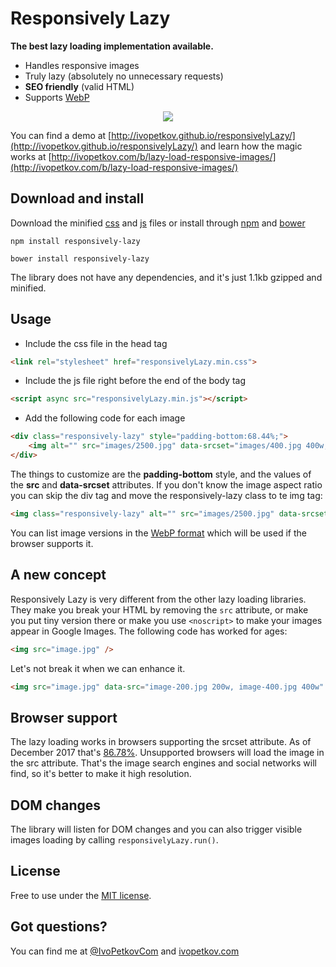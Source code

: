 # Responsively Lazy

**The best lazy loading implementation available.**

- Handles responsive images
- Truly lazy (absolutely no unnecessary requests)
- **SEO friendly** (valid HTML)
- Supports [WebP](https://en.wikipedia.org/wiki/WebP)

<p align="center">
<img src="http://ivopetkov.github.io/responsivelyLazy/poster.jpg" style="max-width:100%;">
</p>

You can find a demo at [http://ivopetkov.github.io/responsivelyLazy/](http://ivopetkov.github.io/responsivelyLazy/) and learn how the magic works at [http://ivopetkov.com/b/lazy-load-responsive-images/](http://ivopetkov.com/b/lazy-load-responsive-images/)

## Download and install

Download the minified [css](https://raw.githubusercontent.com/ivopetkov/responsively-lazy/master/responsivelyLazy.min.css) and [js](https://raw.githubusercontent.com/ivopetkov/responsively-lazy/master/responsivelyLazy.min.js) files or install through [npm](https://www.npmjs.com/) and [bower](http://bower.io/)
```
npm install responsively-lazy
```
```
bower install responsively-lazy
```

The library does not have any dependencies, and it's just 1.1kb gzipped and minified.

## Usage

* Include the css file in the head tag
```html
<link rel="stylesheet" href="responsivelyLazy.min.css">
```

* Include the js file right before the end of the body tag 
```html
<script async src="responsivelyLazy.min.js"></script>
```

* Add the following code for each image
```html
<div class="responsively-lazy" style="padding-bottom:68.44%;">
    <img alt="" src="images/2500.jpg" data-srcset="images/400.jpg 400w, images/400.webp 400w, images/600.jpg 600w, images/1000.jpg 1000w" srcset="data:image/gif;base64,R0lGODlhAQABAIAAAP///////yH5BAEKAAEALAAAAAABAAEAAAICTAEAOw==" />
</div>
```
The things to customize are the **padding-bottom** style, and the values of the **src** and **data-srcset** attributes. If you don't know the image aspect ratio you can skip the div tag and move the responsively-lazy class to te img tag:
```html
<img class="responsively-lazy" alt="" src="images/2500.jpg" data-srcset="images/400.jpg 400w, images/400.webp 400w, images/600.jpg 600w, images/1000.jpg 1000w" srcset="data:image/gif;base64,R0lGODlhAQABAIAAAP///////yH5BAEKAAEALAAAAAABAAEAAAICTAEAOw==" />
```
You can list image versions in the [WebP format](https://en.wikipedia.org/wiki/WebP) which will be used if the browser supports it.

## A new concept

Responsively Lazy is very different from the other lazy loading libraries. They make you break your HTML by removing the `src` attribute, or make you put tiny version there or make you use `<noscript>` to make your images appear in Google Images. The following code has worked for ages: 
```html
<img src="image.jpg" />
```
Let's not break it when we can enhance it.
```html
<img src="image.jpg" data-src="image-200.jpg 200w, image-400.jpg 400w" srcset="..." />
```

## Browser support

The lazy loading works in browsers supporting the srcset attribute. As of December 2017 that's [86.78%](http://caniuse.com/#feat=srcset). Unsupported browsers will load the image in the src attribute. That's the image search engines and social networks will find, so it's better to make it high resolution.

## DOM changes

The library will listen for DOM changes and you can also trigger visible images loading by calling `responsivelyLazy.run()`.

## License
Free to use under the [MIT license](http://opensource.org/licenses/MIT).

## Got questions?
You can find me at [@IvoPetkovCom](https://twitter.com/IvoPetkovCom) and [ivopetkov.com](http://ivopetkov.com)
